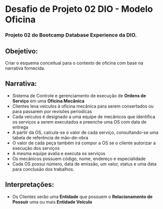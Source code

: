 # Desafio de Projeto 02 DIO - Modelo Oficina

### Projeto 02 do Bootcamp Database Experience da DIO.

## Obejetivo:
Criar o esquema conceitual para o contexto de oficina com base na narrativa fornecida.

## Narrativa:
* Sistema de Controle e gerenciamento de execução de **Ordens de Serviço** em uma **Oficina Mecânica**
* Clientes leva veículos à oficina mecânica para serem consertados ou para passarem por revisões períodicas
* Cada veículos é designado a uma equipe de mecânicos que identifica os serviços a serem executados e preenche uma OS com data de entrega
* A partir da OS, calcula-se o valor de cada serviço, consultando-se uma tabela de referência de mão-de-obra
* O valor de cada peça também irá compor a OS se o cliente autorizar a execução dos serviços
* A mesma equipe avalia e executa os serviços
* Os mecânicos possuem código, nome, endereço e especialidade
* Cada OS possui número, data de emissão, um valor, status e uma data para conclusão dos trabalhos.

## Interpretações:
* Os Clientes serão uma **Entidade** que possuem o **Relacionamento de Possuir** uma ou mais **Entidade Veículo**

